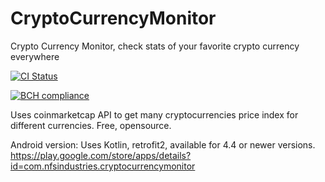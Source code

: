 # CryptoCurrencyMonitor
Crypto Currency Monitor, check stats of your favorite crypto currency everywhere


[![CI Status](https://circleci.com/gh/maxmousee/CryptoCurrencyMonitor.svg?style=shield&circle-token=:circle-token)](https://circleci.com/gh/maxmousee/CryptoCurrencyMonitor)

[![BCH compliance](https://bettercodehub.com/edge/badge/maxmousee/CryptoCurrencyMonitor?branch=master)](https://bettercodehub.com/)

Uses coinmarketcap API to get many cryptocurrencies price index for different currencies.
Free, opensource.

Android version:
Uses Kotlin, retrofit2, available for 4.4 or newer versions.
https://play.google.com/store/apps/details?id=com.nfsindustries.cryptocurrencymonitor
